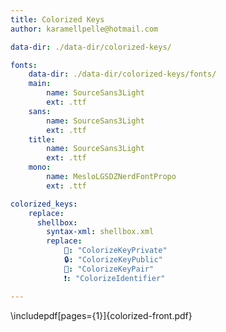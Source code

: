 ```yaml
---
title: Colorized Keys
author: karamellpelle@hotmail.com

data-dir: ./data-dir/colorized-keys/

fonts:
    data-dir: ./data-dir/colorized-keys/fonts/
    main:
        name: SourceSans3Light
        ext: .ttf
    sans: 
        name: SourceSans3Light
        ext: .ttf
    title:
        name: SourceSans3Light
        ext: .ttf
    mono:
        name: MesloLGSDZNerdFontPropo
        ext: .ttf

colorized_keys:
    replace:
      shellbox:
        syntax-xml: shellbox.xml
        replace:
            🔑: "ColorizeKeyPrivate"
            🔒: "ColorizeKeyPublic"
            🔐: "ColorizeKeyPair"
            ❗: "ColorizeIdentifier"

---
```


\includepdf[pages={1}]{colorized-front.pdf}
